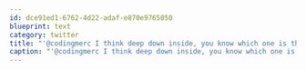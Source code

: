 ```yaml
---
id: dce91ed1-6762-4d22-adaf-e870e9765050
blueprint: text
category: twitter
title: "'@codingmerc I think deep down inside, you know which one is the right choice"
caption: "'@codingmerc I think deep down inside, you know which one is the right choice"
---
```

